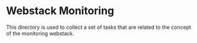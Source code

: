# Webstack Monitoring

This directory is used to collect a set of tasks that are related to the concept of the monitoring webstack.
